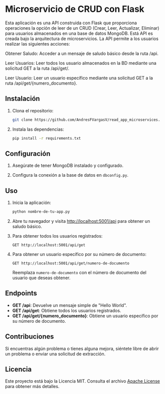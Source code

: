 # Microservicio de CRUD con Flask

Esta aplicación es una API construida con Flask que proporciona operaciones la opción de leer de un CRUD (Crear, Leer, Actualizar, Eliminar) para usuarios almacenados en una base de datos MongoDB. Está API es creada bajo la arquitectura de microservicios. La API permite a los usuarios realizar las siguientes acciones:

Obtener Saludo: Acceder a un mensaje de saludo básico desde la ruta /api.

Leer Usuarios: Leer todos los usuario almacenados en la BD mediante una solicitud GET a la ruta /api/get/.

Leer Usuario: Leer un usuario específico mediante una solicitud GET a la ruta /api/get/{numero_documento}.

## Instalación

1. Clona el repositorio:

    ```bash
    git clone https://github.com/AndresFVargasV/read_app_microservices.git
    ```

2. Instala las dependencias:

    ```bash
    pip install -r requirements.txt
    ```

## Configuración

1. Asegúrate de tener MongoDB instalado y configurado.

2. Configura la conexión a la base de datos en `dbconfig.py`.

## Uso

1. Inicia la aplicación:

    ```bash
    python nombre-de-tu-app.py
    ```

2. Abre tu navegador y visita [http://localhost:5001/api](http://localhost:5001/api) para obtener un saludo básico.

3. Para obtener todos los usuarios registrados:

    ```http
    GET http://localhost:5001/api/get
    ```

4. Para obtener un usuario específico por su número de documento:

    ```http
    GET http://localhost:5001/api/get/numero-de-documento
    ```

    Reemplaza `numero-de-documento` con el número de documento del usuario que deseas obtener.

## Endpoints

- **GET /api**: Devuelve un mensaje simple de "Hello World".
- **GET /api/get**: Obtiene todos los usuarios registrados.
- **GET /api/get/{numero_documento}**: Obtiene un usuario específico por su número de documento.

## Contribuciones

Si encuentras algún problema o tienes alguna mejora, siéntete libre de abrir un problema o enviar una solicitud de extracción.

## Licencia

Este proyecto está bajo la Licencia MIT. Consulta el archivo [Apache License](LICENSE) para obtener más detalles.


